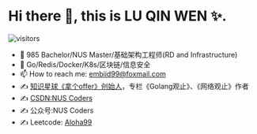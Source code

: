 # Hi there 👋, this is LU QIN WEN ✨.

![visitors](https://visitor-badge.laobi.icu/badge?page_id=luqinwen.luqinwen)

- 🔭 985 Bachelor/NUS Master/基础架构工程师(RD and Infrastructure)
- 🌱 Go/Redis/Docker/K8s/区块链/信息安全
- 📫 How to reach me: [embiid99@foxmail.com](mailto:embiid99@foxmail.com)
- ✍️ [知识星球《拿个offer》创始人](https://wx.zsxq.com/dweb2/index/group/88885515545252)，专栏《Golang观止》、《网络观止》作者
- ✍️ [CSDN:NUS Coders](https://blog.csdn.net/Suppress_warn?spm=1010.2135.3001.5421)
- ✍️ 公众号:NUS Coders
- ✍️ Leetcode: [Aloha99](https://leetcode.cn/u/gu-yong-u/) 

